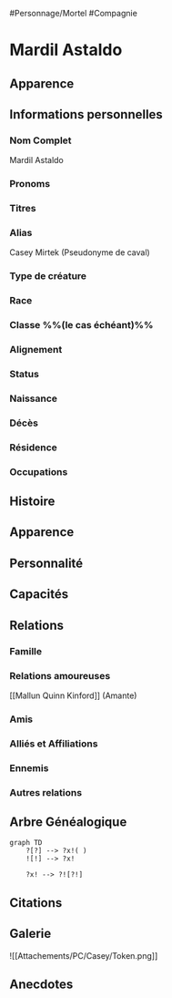#Personnage/Mortel
#Compagnie

# Mardil Astaldo

## Apparence

## Informations personnelles
### Nom Complet
Mardil Astaldo
### Pronoms
### Titres
### Alias
Casey Mirtek (Pseudonyme de caval)

### Type de créature
### Race
### Classe %%(le cas échéant)%%
### Alignement
### Status
### Naissance
### Décès
### Résidence
### Occupations

## Histoire

## Apparence

## Personnalité

## Capacités

## Relations
### Famille
### Relations amoureuses
[[Mallun Quinn Kinford]] (Amante)
### Amis
### Alliés et Affiliations
### Ennemis
### Autres relations

## Arbre Généalogique
```mermaid
graph TD
    ?[?] --> ?x!( )
    ![!] --> ?x!

    ?x! --> ?![?!]
```

## Citations

## Galerie
![[Attachements/PC/Casey/Token.png]]

## Anecdotes


